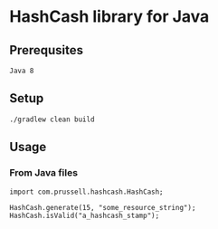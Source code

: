 
# HashCash library for Java

## Prerequsites
`Java 8`

## Setup
`./gradlew clean build`

## Usage
### From Java files
```
import com.prussell.hashcash.HashCash;

HashCash.generate(15, "some_resource_string");
HashCash.isValid("a_hashcash_stamp");
```
